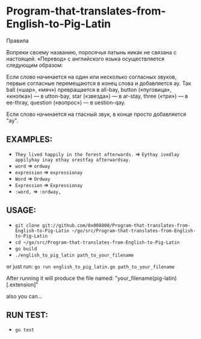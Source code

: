 # Program-that-translates-from-English-to-Pig-Latin


Правила

Вопреки своему названию, поросячья латынь никак не связана с настоящей. 
«Перевод» с английского языка осуществляется следующим образом:
    
Если слово начинается на один или несколько согласных звуков, первые согласные перемещаются в конец слова и добавляется ay. Так ball («шар», «мяч») превращается в all-bay, button («пуговица», «кнопка») — в utton-bay, star («звезда») — в ar-stay, three («три») — в ee-thray, question («вопрос») — в uestion-qay.
    
Если слово начинается на гласный звук, в конце просто добавляется "ay".

## EXAMPLES:  

* `They lived happily in the forest afterwards.` => `Eythay ivedlay appilyhay inay ethay orestfay afterwardsay.`
* `word` => `ordway`
* `expression` => `expressionay`
* `Word` => `Ordway`
* `Expression` => `Expressionay`
* `:word,` => `:ordway,`

## USAGE:

* `git clone git://github.com/0x008800/Program-that-translates-from-English-to-Pig-Latin ~/go/src/Program-that-translates-from-English-to-Pig-Latin`
* `cd ~/go/src/Program-that-translates-from-English-to-Pig-Latin`
* `go build`
* `./english_to_pig_latin path_to_your_filename`

or just run: `go run english_to_pig_latin.go path_to_your_filename`

After running it will produce the file named: "your_filename(pig-latin)[.extension]"

also you can...

## RUN TEST: 

* `go test`